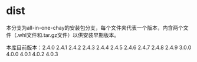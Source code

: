 # dist

本分支为all-in-one-chay的安装包分支，每个文件夹代表一个版本，内含两个文件（.whl文件和.tar.gz文件）以供安装早期版本。

本库目前版本：2.4.0 2.4.1 2.4.2 2.4.3 2.4.4 2.4.5 2.4.6 2.4.7 2.4.8 2.4.9 3.0.0 4.0.0 4.0.1 4.0.2 4.0.3

